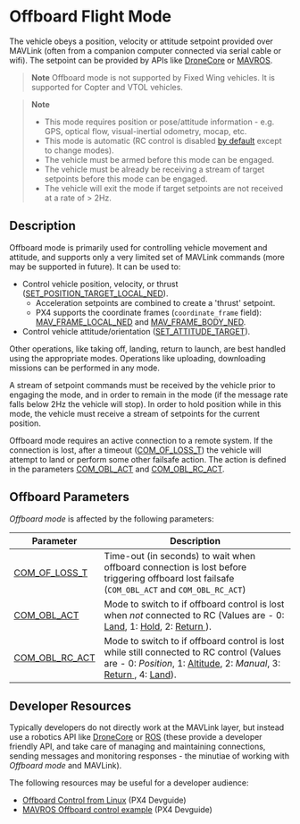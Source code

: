 # Offboard Flight Mode

The vehicle obeys a position, velocity or attitude setpoint provided over MAVLink (often from a companion computer connected via serial cable or wifi). The setpoint can be provided by APIs like [DroneCore](http://dronecore.io/) or [MAVROS](https://github.com/mavlink/mavros).

> **Note** Offboard mode is not supported by Fixed Wing vehicles. It is supported for Copter and VTOL vehicles.

<span></span>
> **Note** 
>  * This mode requires position or pose/attitude information - e.g. GPS, optical flow, visual-inertial odometry, mocap, etc.
>  * This mode is automatic (RC control is disabled [by default](../advanced_config/parameter_reference.md#COM_RC_OVERRIDE) except to change modes).
>  * The vehicle must be armed before this mode can be engaged.
>  * The vehicle must be already be receiving a stream of target setpoints before this mode can be engaged.
>  * The vehicle will exit the mode if target setpoints are not received at a rate of > 2Hz.

## Description

Offboard mode is primarily used for controlling vehicle movement and attitude, and supports only a very limited set of MAVLink commands (more may be supported in future). It can be used to:
* Control vehicle position, velocity, or thrust ([SET_POSITION_TARGET_LOCAL_NED](http://mavlink.org/messages/common#SET_POSITION_TARGET_LOCAL_NED)). 
  - Acceleration setpoints are combined to create a 'thrust' setpoint.
  - PX4 supports the coordinate frames (`coordinate_frame` field): [MAV_FRAME_LOCAL_NED](http://mavlink.org/messages/common#MAV_FRAME_LOCAL_NED) and [MAV_FRAME_BODY_NED](http://mavlink.org/messages/common#MAV_FRAME_BODY_NED).
* Control vehicle attitude/orientation ([SET_ATTITUDE_TARGET](http://mavlink.org/messages/common#SET_ATTITUDE_TARGET)).

Other operations, like taking off, landing, return to launch, are best handled using the appropriate modes. Operations like uploading, downloading missions can be performed in any mode.

A stream of setpoint commands must be received by the vehicle prior to engaging the mode, and in order to remain in the mode (if the message rate falls below 2Hz the vehicle will stop). In order to hold position while in this mode, the vehicle must receive a stream of setpoints for the current position.

Offboard mode requires an active connection to a remote system. If the connection is lost, after a timeout ([COM_OF_LOSS_T](#COM_OF_LOSS_T)) the vehicle will attempt to land or perform some other failsafe action. The action is defined in the parameters [COM_OBL_ACT](#COM_OBL_ACT) and [COM_OBL_RC_ACT](#COM_OBL_RC_ACT).


## Offboard Parameters

*Offboard mode* is affected by the following parameters:

Parameter | Description
--- | ---
<span id="COM_OF_LOSS_T"></span>[COM_OF_LOSS_T](../advanced_config/parameter_reference.md#COM_OF_LOSS_T) | Time-out (in seconds) to wait when offboard connection is lost before triggering offboard lost failsafe (`COM_OBL_ACT` and `COM_OBL_RC_ACT`)
<span id="COM_OBL_ACT"></span>[COM_OBL_ACT](../advanced_config/parameter_reference.md#COM_OBL_ACT) | Mode to switch to if offboard control is lost when *not* connected to RC (Values are - 0: [Land](../flight_modes/land.md), 1: [Hold](../flight_modes/hold.md), 2: [Return ](../flight_modes/rtl.md)).
<span id="COM_OBL_RC_ACT"></span>[COM_OBL_RC_ACT](../advanced_config/parameter_reference.md#COM_OBL_RC_ACT) | Mode to switch to if offboard control is lost while still connected to RC control (Values are - 0: *Position*, 1: [Altitude](../flight_modes/altitude.md), 2: *Manual*, 3: [Return ](../flight_modes/rtl.md), 4: [Land](../flight_modes/land.md)).


## Developer Resources

Typically developers do not directly work at the MAVLink layer, but instead use a robotics API like [DroneCore](http://dronecore.io/) or [ROS](http://www.ros.org/) (these provide a developer friendly API, and take care of managing and maintaining connections, sending messages and monitoring responses - the minutiae of working with *Offboard mode* and MAVLink). 

The following resources may be useful for a developer audience:

* [Offboard Control from Linux](https://dev.px4.io/en/concept/offboard_control.html) (PX4 Devguide)
* [MAVROS Offboard control example](https://dev.px4.io/en/ros/mavros_offboard.html) (PX4 Devguide)

